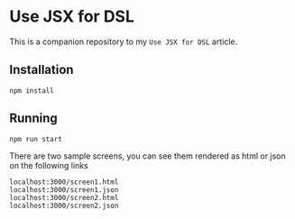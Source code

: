 # Use JSX for DSL

This is a companion repository to my `Use JSX for DSL` article.

## Installation

```
npm install
```

## Running

```
npm run start
```

There are two sample screens, you can see them rendered as html or json on the following links

```
localhost:3000/screen1.html
localhost:3000/screen1.json
localhost:3000/screen2.html
localhost:3000/screen2.json
```
